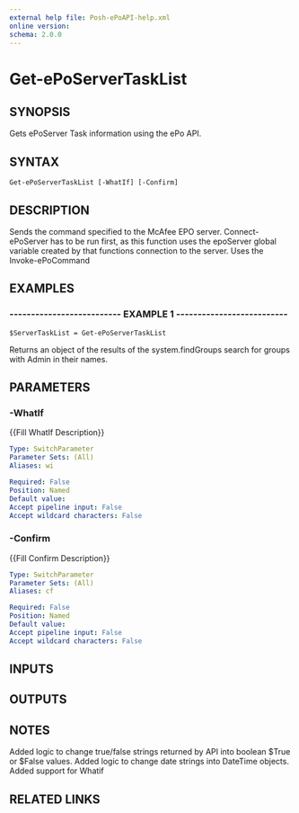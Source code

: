 ```yaml
---
external help file: Posh-ePoAPI-help.xml
online version: 
schema: 2.0.0
---
```


# Get-ePoServerTaskList
## SYNOPSIS
Gets ePoServer Task information using the ePo API.

## SYNTAX

```
Get-ePoServerTaskList [-WhatIf] [-Confirm]
```

## DESCRIPTION
Sends the command specified to the McAfee EPO server.
Connect-ePoServer has to be run first,
as this function uses the epoServer global variable created by that functions connection to the server.
Uses the Invoke-ePoCommand

## EXAMPLES

### -------------------------- EXAMPLE 1 --------------------------
```
$ServerTaskList = Get-ePoServerTaskList
```

Returns an object of the results of the system.findGroups search for groups with Admin in their names.

## PARAMETERS

### -WhatIf
{{Fill WhatIf Description}}

```yaml
Type: SwitchParameter
Parameter Sets: (All)
Aliases: wi

Required: False
Position: Named
Default value: 
Accept pipeline input: False
Accept wildcard characters: False
```

### -Confirm
{{Fill Confirm Description}}

```yaml
Type: SwitchParameter
Parameter Sets: (All)
Aliases: cf

Required: False
Position: Named
Default value: 
Accept pipeline input: False
Accept wildcard characters: False
```

## INPUTS

## OUTPUTS

## NOTES
Added logic to change true/false strings returned by API into boolean $True or $False values.
Added logic to change date strings into DateTime objects.
Added support for Whatif

## RELATED LINKS

